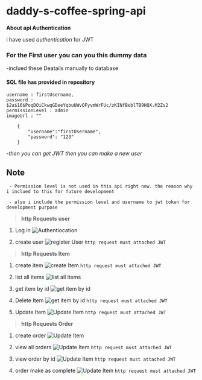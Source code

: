 # daddy-s-coffee-spring-api

**About api Authentication**

i have used _authentication_ for JWT

### **For the First user you can you this dummy data**

-inclued these Deatails manually to database
#### SQL file has provided in repository 

```
username : firstUsername,
password : $2a$10$PoqDOiCkwqGDeeYqbuUWvOFyvmWrFUc/zKINfBeblTB9HQX.M2Zs2
permissionLevel : admin
imageUrl : ""
```

```
    {
        "username":"firstUsername",
        "password": "123"
    }
```

_-then you can get JWT then you can make a new user_ 


## Note
```
 - Permission level is not used in this api right now. the reason why i inclued to this for future development

 - also i include the permission level and username to jwt token for development purpose

```

>**http Requests user**

1. Log in
![Authentiocation](https://res.cloudinary.com/dj8a0phpt/image/upload/v1608363782/hSenid/ztrymxcjbojgahbtxbvu.png)

2. create user
 ![register User](https://res.cloudinary.com/dj8a0phpt/image/upload/v1608364258/hSenid/zxswq41hnbgyx4mhxj1f.png)
 `http request must attached JWT`

>**http Requests Item**

1. create item
 ![create Item](https://res.cloudinary.com/dj8a0phpt/image/upload/v1608364509/hSenid/ctewr8odb2x4e7z46pjo.png)
 `http request must attached JWT`

2. list all items
  ![list all items](https://res.cloudinary.com/dj8a0phpt/image/upload/v1608365245/hSenid/dgprw80uxqze2jswcj9k.png)

3. get item by id
 ![get item by id](https://res.cloudinary.com/dj8a0phpt/image/upload/v1608365374/hSenid/gb48dr5jbkbjnodi7hjg.png)

4. Delete Item
 ![get item by id](https://res.cloudinary.com/dj8a0phpt/image/upload/v1608365487/hSenid/ev4vwqlvf65vxp44og1g.png)
 `http request must attached JWT`

5. Update Item
 ![Update Item](https://res.cloudinary.com/dj8a0phpt/image/upload/v1608366076/hSenid/b9tjfiwat4jfunhtbsna.png)
 `http request must attached JWT`

>**http Requests Order**

1. create order
 ![Update Item](https://res.cloudinary.com/dj8a0phpt/image/upload/v1608366918/hSenid/xpozp2htnh0kx4sn6vtb.png)

2. view all orders
 ![Update Item](https://res.cloudinary.com/dj8a0phpt/image/upload/v1608367062/hSenid/ooi6e6r8xlrgjqxyxont.png)
 `http request must attached JWT`

3. view order by id
 ![Update Item](https://res.cloudinary.com/dj8a0phpt/image/upload/v1608367217/hSenid/ekl47xjkism9ykuxhhjl.png)
 `http request must attached JWT`

4. order make as complete
 ![Update Item](https://res.cloudinary.com/dj8a0phpt/image/upload/v1608367395/hSenid/rw9orbsiatdtxoicilms.png)
 `http request must attached JWT`



